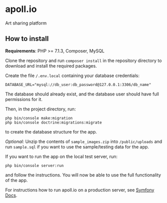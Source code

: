 # apoll.io
Art sharing platform

## How to install

**Requirements**: PHP >= 7.1.3, Composer, MySQL

Clone the repository and run `composer install` in the repository directory to download and install the required packages.

Create the file `/.env.local` containing your database credentials: 

`DATABASE_URL="mysql://db_user:db_password@127.0.0.1:3306/db_name"`

The database should already exist, and the database user should have full permissions for it.

Then, in the project directory, run:
```
php bin/console make:migration
php bin/console doctrine:migrations:migrate
```
to create the database structure for the app.

*Optional:* Unzip the contents of `sample_images.zip` into `/public/uploads` and run `sample.sql` if you want to use the sample/testing data for the app.

If you want to run the app on the local test server, run:

```
php bin/console server:run
```

and follow the instructions. You will now be able to use the full functionality of the app.

For instructions how to run apoll.io on a production server, see [Symfony Docs](https://symfony.com/doc/current/setup/web_server_configuration.html).
